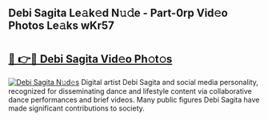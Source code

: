 ## Debi Sagita Le𝚊k𝚎d N𝚞𝚍e - Part-0rp Vid𝚎o Photos Le𝚊ks wKr57

# <h2><a href="http://fbbhvz.evod.top/?m=Debi+Sagita">🔗 👉🔴 Debi Sagita Vid𝚎o Ph𝚘t𝚘s</a></h2>

[![Debi Sagita N𝚞d𝚎s](https://i.imgur.com/8V9OHl7.gif)](http://fbbhvz.evod.top/?m=Debi+Sagita)
Digital artist Debi Sagita and social media personality, recognized for disseminating dance and lifestyle content via collaborative dance performances and brief videos. Many public figures Debi Sagita have made significant contributions to society. 
